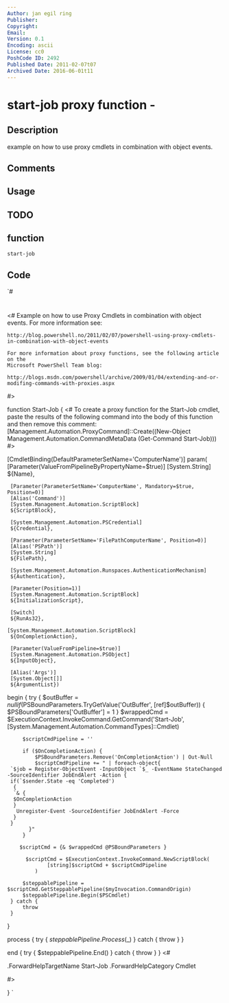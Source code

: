 ```yaml
---
Author: jan egil ring
Publisher: 
Copyright: 
Email: 
Version: 0.1
Encoding: ascii
License: cc0
PoshCode ID: 2492
Published Date: 2011-02-07t07
Archived Date: 2016-06-01t11
---
```


# start-job proxy function - 

## Description

example on how to use proxy cmdlets in combination with object events.

## Comments



## Usage



## TODO



## function

`start-job`

## Code

`#
 #
 <#
 	Example on how to use Proxy Cmdlets in combination with object events.
 	For more information see:
 	
 	http://blog.powershell.no/2011/02/07/powershell-using-proxy-cmdlets-in-combination-with-object-events
 
 	For more information about proxy functions, see the following article on the
 	Microsoft PowerShell Team blog:
 
 	http://blogs.msdn.com/powershell/archive/2009/01/04/extending-and-or-modifing-commands-with-proxies.aspx
 #>
 
 function Start-Job {
 	<#
 		To create a proxy function for the Start-Job cmdlet, paste the results of the following command into the body of this function and then remove this comment:
 		[Management.Automation.ProxyCommand]::Create((New-Object Management.Automation.CommandMetaData (Get-Command Start-Job)))
 	#>
 
 [CmdletBinding(DefaultParameterSetName='ComputerName')]
 param(
     [Parameter(ValueFromPipelineByPropertyName=$true)]
     [System.String]
     ${Name},
 
     [Parameter(ParameterSetName='ComputerName', Mandatory=$true, Position=0)]
     [Alias('Command')]
     [System.Management.Automation.ScriptBlock]
     ${ScriptBlock},
 
     [System.Management.Automation.PSCredential]
     ${Credential},
 
     [Parameter(ParameterSetName='FilePathComputerName', Position=0)]
     [Alias('PSPath')]
     [System.String]
     ${FilePath},
 
     [System.Management.Automation.Runspaces.AuthenticationMechanism]
     ${Authentication},
 
     [Parameter(Position=1)]
     [System.Management.Automation.ScriptBlock]
     ${InitializationScript},
 
     [Switch]
     ${RunAs32},
 	
 	[System.Management.Automation.ScriptBlock]
     ${OnCompletionAction},
 
     [Parameter(ValueFromPipeline=$true)]
     [System.Management.Automation.PSObject]
     ${InputObject},
 
     [Alias('Args')]
     [System.Object[]]
     ${ArgumentList})
 
 begin
 {
     try {
         $outBuffer = $null
         if ($PSBoundParameters.TryGetValue('OutBuffer', [ref]$outBuffer))
         {
             $PSBoundParameters['OutBuffer'] = 1
         }
         $wrappedCmd = $ExecutionContext.InvokeCommand.GetCommand('Start-Job', [System.Management.Automation.CommandTypes]::Cmdlet)
         
         $scriptCmdPipeline = ''
 
         if ($OnCompletionAction) {
             $PSBoundParameters.Remove('OnCompletionAction') | Out-Null
             $scriptCmdPipeline += " | foreach-object{
     `$job = Register-ObjectEvent -InputObject `$_ -EventName StateChanged -SourceIdentifier JobEndAlert -Action {
 	 if(`$sender.State -eq 'Completed')
      {
 	  `& {
 	  $OnCompletionAction
 	  }
       Unregister-Event -SourceIdentifier JobEndAlert -Force
      }
     }         
           }"
         }
 		
 		$scriptCmd = {& $wrappedCmd @PSBoundParameters }
 		
 		  $scriptCmd = $ExecutionContext.InvokeCommand.NewScriptBlock(
                 [string]$scriptCmd + $scriptCmdPipeline
             )
 		
         $steppablePipeline = $scriptCmd.GetSteppablePipeline($myInvocation.CommandOrigin)
         $steppablePipeline.Begin($PSCmdlet)
     } catch {
         throw
     }
 }
 
 process
 {
     try {
         $steppablePipeline.Process($_)
     } catch {
         throw
     }
 }
 
 end
 {
     try {
         $steppablePipeline.End()
     } catch {
         throw
     }
 }
 <#
 
 .ForwardHelpTargetName Start-Job
 .ForwardHelpCategory Cmdlet
 
 #>
 
 
 	
 }
`

